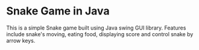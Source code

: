 # Snake Game in Java
This is a simple Snake game built using Java swing GUI library. Features include snake's moving, eating food, displaying score and control snake by arrow keys.
